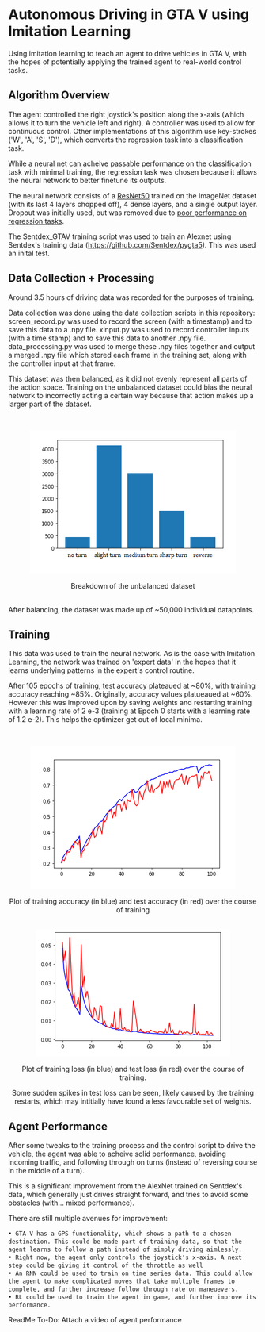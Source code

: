 # Autonomous Driving in GTA V using Imitation Learning

Using imitation learning to teach an agent to drive vehicles in GTA V, with the hopes of potentially applying the trained agent to real-world control tasks. 


## Algorithm Overview

The agent controlled the right joystick's position along the x-axis (which allows it to turn the vehicle left and right). A controller was used to allow for continuous control. Other implementations of this algorithm use key-strokes ('W', 'A', 'S', 'D'), which converts the regression task into a classification task. 

While a neural net can acheive passable performance on the classification task with minimal training, the regression task was chosen because it allows the neural network to better finetune its outputs.

The neural network consists of a [ResNet50](https://cv-tricks.com/keras/understand-implement-resnets/ 'ResNet50') trained on the ImageNet dataset (with its last 4 layers chopped off), 4 dense layers, and a single output layer. Dropout was initially used, but was removed due to [poor performance on regression tasks](https://towardsdatascience.com/pitfalls-with-dropout-and-batchnorm-in-regression-problems-39e02ce08e4d/ 'poor performance on regression tasks').

The Sentdex_GTAV training script was used to train an Alexnet using Sentdex's training data (https://github.com/Sentdex/pygta5). This was used an inital test. 

## Data Collection + Processing

Around 3.5 hours of driving data was recorded for the purposes of training. 

Data collection was done using the data collection scripts in this repository: screen_record.py was used to record the screen (with a timestamp) and to save this data to a .npy file. xinput.py was used to record controller inputs (with a time stamp) and to save this data to another .npy file. data_processing.py was used to merge these .npy files together and output a merged .npy file which stored each frame in the training set, along with the controller input at that frame.
  
This dataset was then balanced, as it did not evenly represent all parts of the action space. Training on the unbalanced dataset could bias the neural network to incorrectly acting a certain way because that action makes up a larger part of the dataset.

<br />

<p align="center">

<img src="https://github.com/dhruv-sirohi/GTAV-Imitation-Learning/blob/main/training_scripts/plots/dataset_breakdown.png"/>

  </p> 

<div align="center"> 
Breakdown of the unbalanced dataset
  <div align="left">  
    
<br />  
  
After balancing, the dataset was made up of ~50,000 individual datapoints.
  
## Training
  
This data was used to train the neural network. As is the case with Imitation Learning, the network was trained on 'expert data' in the hopes that it learns underlying patterns in the expert's control routine. 
  
After 105 epochs of training, test accuracy plateaued at ~80%, with training accuracy reaching ~85%. Originally, accuracy values platueaued at ~60%. However this was improved upon by saving weights and restarting training with a learning rate of 2 e-3 (training at Epoch 0 starts with a learning rate of 1.2 e-2). This helps the optimizer get out of local minima.
  
<br />

<p align="center">

<img src="https://github.com/dhruv-sirohi/GTAV-Imitation-Learning/blob/main/training_scripts/plots/Epoch105_accuracy.png"/>

  </p> 
  
<div align="center"> 
Plot of training accuracy (in blue) and test accuracy (in red) over the course of training
  <div align="left">       
  
<br />

<p align="center">

<img src="https://github.com/dhruv-sirohi/GTAV-Imitation-Learning/blob/main/training_scripts/plots/Epoch105_loss.png"/>

  </p> 
  
<div align="center"> 
Plot of training loss (in blue) and test loss (in red) over the course of training. 

Some sudden spikes in test loss can be seen, likely caused by the training restarts, which may intitially have found a less favourable set of weights.
  <div align="left">     

## Agent Performance
    
After some tweaks to the training process and the control script to drive the vehicle, the agent was able to acheive solid performance, avoiding incoming traffic, and following through on turns (instead of reversing course in the middle of a turn). 
    
This is a significant improvement from the AlexNet trained on Sentdex's data, which generally just drives straight forward, and tries to avoid some obstacles (with... mixed performance).
    
There are still multiple avenues for improvement:

    • GTA V has a GPS functionality, which shows a path to a chosen destination. This could be made part of training data, so that the agent learns to follow a path instead of simply driving aimlessly.
    • Right now, the agent only controls the joystick's x-axis. A next step could be giving it control of the throttle as well
    • An RNN could be used to train on time series data. This could allow the agent to make complicated moves that take multiple frames to complete, and further increase follow through rate on maneuevers.
    • RL could be used to train the agent in game, and further improve its performance.


    
ReadMe To-Do: Attach a video of agent performance
